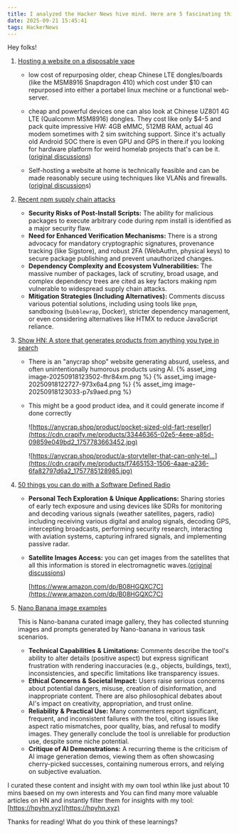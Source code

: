 ```yaml
---
title: I analyzed the Hacker News hive mind. Here are 5 fascinating things I learned this week.
date: 2025-09-21 15:45:41
tags: HackerNews
---
```

Hey folks!

1. [Hosting a website on a disposable vape](https://bogdanthegeek.github.io/blog/projects/vapeserver/)

    - low cost of repurposing older, cheap Chinese LTE dongles/boards (like the MSM8916 Snapdragon 410) which cost under $10 can repurposed into either a portabel linux mechine or a functional web-server.
    - cheap and powerful devices one can also look at Chinese UZ801 4G LTE (Qualcomm MSM8916) dongles. They cost like only $4-5 and pack quite impressive HW: 4GB eMMC, 512MB RAM, actual 4G modem sometimes with 2 sim switching support. Since it's actually old Android SOC there is even GPU and GPS in there.if you looking for hardware platform for weird homelab projects that's can be it.([original discussions](https://news.ycombinator.com/item?id=45250676))

    - Self-hosting a website at home is technically feasible and can be made reasonably secure using techniques like VLANs and firewalls.([original discussion](https://news.ycombinator.com/item?id=45244883)s)
2. [Recent npm supply chain attacks](https://socket.dev/blog/ongoing-supply-chain-attack-targets-crowdstrike-npm-packages)

    - **Security Risks of Post-Install Scripts:**  The ability for malicious packages to execute arbitrary code during npm install is identified as a major security flaw.
    - **Need for Enhanced Verification Mechanisms:**  There is a strong advocacy for mandatory cryptographic signatures, provenance tracking (like Sigstore), and robust 2FA (WebAuthn, physical keys) to secure package publishing and prevent unauthorized changes.
    - **Dependency Complexity and Ecosystem Vulnerabilities:**  The massive number of packages, lack of scrutiny, broad usage, and complex dependency trees are cited as key factors making npm vulnerable to widespread supply chain attacks.
    - **Mitigation Strategies (Including Alternatives):**  Comments discuss various potential solutions, including using tools like `pnpm`, sandboxing (`bubblewrap`, Docker), stricter dependency management, or even considering alternatives like HTMX to reduce JavaScript reliance.
3. [Show HN: A store that generates products from anything you type in search](https://anycrap.shop/)

    - There is an "anycrap shop" website generating absurd, useless, and often unintentionally humorous products using AI.
      {% asset_img image-20250918123502-fhr84xm.png %}
      {% asset_img image-20250918122727-973x6a4.png %}
      {% asset_img image-20250918123033-p7s9aed.png %}
      
    - This might be a good product idea, and it could generate income if done correctly

      ![https://anycrap.shop/product/pocket-sized-old-fart-reseller](https://cdn.crapify.me/products/33446365-02e5-4eee-a85d-09859e049bd2_1757783663452.jpg)

      ![https://anycrap.shop/product/a-storyteller-that-can-only-tel...](https://cdn.crapify.me/products/f7465153-1506-4aae-a236-6fa82797d6a2_1757785128985.jpg)

4. [50 things you can do with a Software Defined Radio](https://blinry.org/50-things-with-sdr/)

    - **Personal Tech Exploration**  **&amp;**  **Unique Applications:**  Sharing stories of early tech exposure and using devices like SDRs for monitoring and decoding various signals (weather satellites, pagers, radio) including receiving various digital and analog signals, decoding GPS, intercepting broadcasts, performing security research, interacting with aviation systems, capturing infrared signals, and implementing passive radar.
    - **Satellite Images Access:**  you can get images from the satellites that all this information is stored in electromagnetic waves.([original discussions](https://news.ycombinator.com/item?id=45263373))

      [https://www.amazon.com/dp/B08HGQXC7C](https://www.amazon.com/dp/B08HGQXC7C)

5. [Nano Banana image examples](https://github.com/PicoTrex/Awesome-Nano-Banana-images/blob/main/README_en.md)

    This is Nano-banana curated image gallery, they has collected stunning images and prompts generated by Nano-banana in various task scenarios.

    - **Technical Capabilities**  **&amp;**  **Limitations:**  Comments describe the tool's ability to alter details (positive aspect) but express significant frustration with rendering inaccuracies (e.g., objects, buildings, text), inconsistencies, and specific limitations like transparency issues.
    - **Ethical Concerns**  **&amp;**  **Societal Impact:**  Users raise serious concerns about potential dangers, misuse, creation of disinformation, and inappropriate content. There are also philosophical debates about AI's impact on creativity, appropriation, and trust online.
    - **Reliability**  **&amp;**  **Practical Use:**  Many commenters report significant, frequent, and inconsistent failures with the tool, citing issues like aspect ratio mismatches, poor quality, bias, and refusal to modify images. They generally conclude the tool is unreliable for production use, despite some niche potential.
    - **Critique of AI Demonstrations:**  A recurring theme is the criticism of AI image generation demos, viewing them as often showcasing cherry-picked successes, containing numerous errors, and relying on subjective evaluation.

I curated these content and insight with my own tool wthin like just about 10 mins baesed on my own interests and You can find many more valuable articles on HN and instantly filter them for insights with my tool: [https://hpyhn.xyz](https://hpyhn.xyz)

Thanks for reading! What do you think of these learnings?